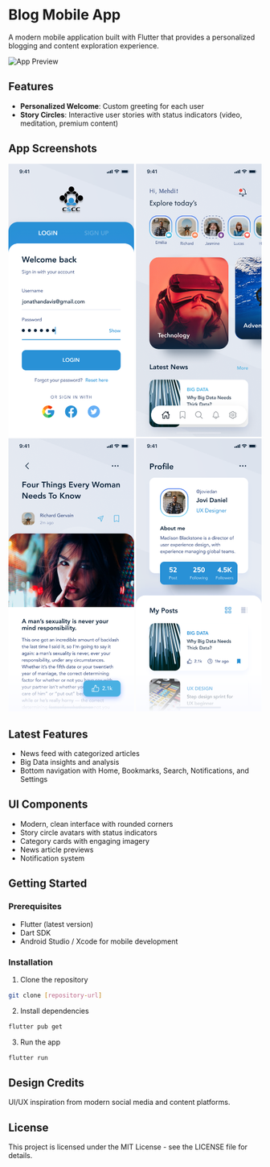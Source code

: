 # Blog Mobile App

A modern mobile application built with Flutter that provides a personalized blogging and content exploration experience.

![App Preview](assets/screenshots/home.png)

## Features

- **Personalized Welcome**: Custom greeting for each user
- **Story Circles**: Interactive user stories with status indicators (video, meditation, premium content)

## App Screenshots

<div align="center">
  <img src="lib/screenshots/login.png" width="250"/>
  <img src="lib/screenshots/home.png" width="250"/>
  <img src="lib/screenshots/article.png" width="250"/>
  <img src="lib/screenshots/profile.png" width="250"/>
</div>

## Latest Features
- News feed with categorized articles
- Big Data insights and analysis
- Bottom navigation with Home, Bookmarks, Search, Notifications, and Settings

## UI Components
- Modern, clean interface with rounded corners
- Story circle avatars with status indicators
- Category cards with engaging imagery
- News article previews
- Notification system

## Getting Started

### Prerequisites
- Flutter (latest version)
- Dart SDK
- Android Studio / Xcode for mobile development

### Installation

1. Clone the repository
```bash
git clone [repository-url]
```

2. Install dependencies
```bash
flutter pub get
```

3. Run the app
```bash
flutter run
```

## Design Credits
UI/UX inspiration from modern social media and content platforms.

## License
This project is licensed under the MIT License - see the LICENSE file for details.


